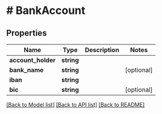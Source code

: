 # # BankAccount

## Properties

Name | Type | Description | Notes
------------ | ------------- | ------------- | -------------
**account_holder** | **string** |  |
**bank_name** | **string** |  | [optional]
**iban** | **string** |  |
**bic** | **string** |  | [optional]

[[Back to Model list]](../../README.md#models) [[Back to API list]](../../README.md#endpoints) [[Back to README]](../../README.md)
